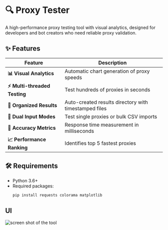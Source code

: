 # 🔍 Proxy Tester 



A high-performance proxy testing tool with visual analytics, designed for developers and bot creators who need reliable proxy validation.

## ✨ Features

| Feature | Description |
|---------|-------------|
| **📊 Visual Analytics** | Automatic chart generation of proxy speeds |
| **⚡ Multi-threaded Testing** | Test hundreds of proxies in seconds |
| **📁 Organized Results** | Auto-created results directory with timestamped files |
| **🔢 Dual Input Modes** | Test single proxies or bulk CSV imports |
| **🎯 Accuracy Metrics** | Response time measurement in milliseconds |
| **📈 Performance Ranking** | Identifies top 5 fastest proxies |

## 🛠 Requirements

- Python 3.6+
- Required packages:
  ```bash
  pip install requests colorama matplotlib
## UI 
![screen shot of the tool](./assets/proxy_tester_results.png)
